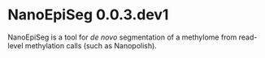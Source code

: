 # NanoEpiSeg 0.0.3.dev1

NanoEpiSeg is a tool for *de novo* segmentation of  a methylome from read-level methylation calls (such as Nanopolish).